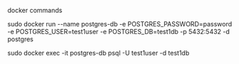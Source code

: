 docker commands

sudo docker run --name postgres-db -e POSTGRES_PASSWORD=password -e POSTGRES_USER=test1user -e POSTGRES_DB=test1db -p 5432:5432 -d postgres

sudo docker exec -it postgres-db psql -U test1user -d test1db
